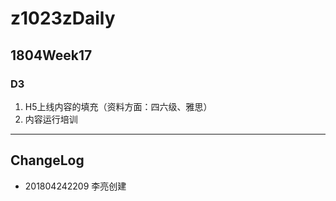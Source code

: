 # z1023zDaily

## 1804Week17

### D3

1. H5上线内容的填充（资料方面：四六级、雅思）
2. 内容运行培训

----

## ChangeLog

- 201804242209 李亮创建
